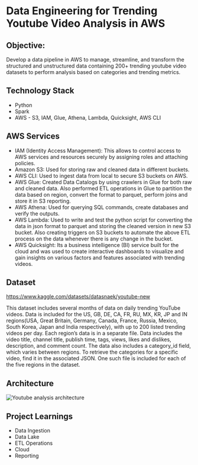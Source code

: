 # Data Engineering for Trending Youtube Video Analysis in AWS

## Objective:

Develop a data pipeline in AWS to manage, streamline, and transform the structured and unstructured data containing 200+ trending youtube video datasets to perform analysis based on categories and trending metrics. 

## Technology Stack
* Python 
* Spark
* AWS - S3, IAM, Glue, Athena, Lambda, Quicksight, AWS CLI

## AWS Services
* IAM (Identity Access Management): This allows to control access to AWS services and resources securely by assigning roles and attaching policies.
* Amazon S3: Used for storing raw and cleaned data in different buckets.
* AWS CLI: Used to ingest data from local to secure S3 buckets on AWS.
* AWS Glue: Created Data Catalogs by using crawlers in Glue for both raw and cleaned data.
            Also performed ETL operations in Glue to partition the data based on region, convert the format to parquet, perform joins and store it in S3 reporting.
* AWS Athena: Used for querying SQL commands, create databases and verify the outputs.
* AWS Lambda: Used to write and test the python script for converting the data in json format to parquet and storing the cleaned version in new S3 bucket.
              Also creating triggers on S3 buckets to automate the above ETL process on the data whenever there is any change in the bucket. 
* AWS Quicksight: Its a business intelligence (BI) service built for the cloud and was used to create interactive dashboards to visualize and gain insights on various factors and features associated with trending videos.

## Dataset

https://www.kaggle.com/datasets/datasnaek/youtube-new

This dataset includes several months of data on daily trending YouTube videos. Data is included for the US, GB, DE, CA, FR, RU, MX, KR, JP and IN regions(USA, Great Britain, Germany, Canada, France, Russia, Mexico, South Korea, Japan and India respectively), with up to 200 listed trending videos per day.
Each region’s data is in a separate file. Data includes the video title, channel title, publish time, tags, views, likes and dislikes, description, and comment count.
The data also includes a category_id field, which varies between regions. To retrieve the categories for a specific video, find it in the associated JSON. One such file is included for each of the five regions in the dataset.

## Architecture


![Youtube analysis architecture](https://user-images.githubusercontent.com/39940767/219521787-f536bdb7-1a6a-464c-8ca7-a92df42a3077.jpg)

## Project Learnings
* Data Ingestion
* Data Lake 
* ETL Operations
* Cloud
* Reporting

